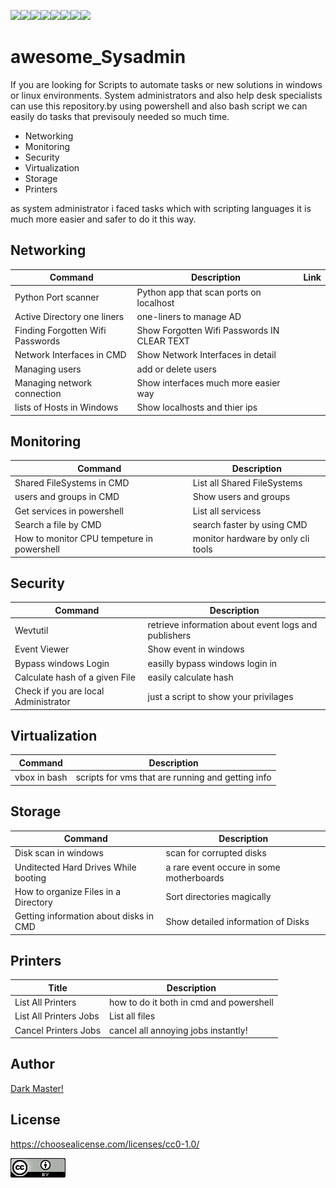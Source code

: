 
<img src="https://img.shields.io/badge/Windows-0078D6?style=for-the-badge&logo=windows&logoColor=white"><img src="https://img.shields.io/badge/Linux-FCC624?style=for-the-badge&logo=linux&logoColor=black"><img src="https://img.shields.io/badge/windows%20terminal-4D4D4D?style=for-the-badge&logo=windows%20terminal&logoColor=white"><img src="https://img.shields.io/badge/GNU%20Bash-4EAA25?style=for-the-badge&logo=GNU%20Bash&logoColor=white"><img src="https://img.shields.io/badge/Python-FFD43B?style=for-the-badge&logo=python&logoColor=blue"><img src="https://img.shields.io/badge/Shell_Script-121011?style=for-the-badge&logo=gnu-bash&logoColor=white"><img src="https://img.shields.io/badge/VSCode-0078D4?style=for-the-badge&logo=visual%20studio%20code&logoColor=white"><img src="https://img.shields.io/badge/VirtualBox-21416b?style=for-the-badge&logo=VirtualBox&logoColor=white">



# awesome_Sysadmin
If you are looking for Scripts to automate tasks or new solutions in windows or linux environments. System administrators and also help desk specialists can use this repository.by using powershell and also bash script we can easily do tasks that previsouly needed so much time.
<ul>
<li>Networking</li>
<li>Monitoring</li>
<li>Security</li>
<li>Virtualization</li>
<li>Storage</li>
<li>Printers</li>
</ul>

<p>as system administrator i faced tasks which with scripting languages it is much more easier and safer to do it this way.</p>

## Networking

| Command | Description | Link |
| --- | --- | --- |
| Python Port scanner | Python app that scan ports on localhost |
| Active Directory one liners | one-liners to manage AD |
| Finding Forgotten Wifi Passwords| Show Forgotten Wifi Passwords IN CLEAR TEXT |
| Network Interfaces in CMD | Show Network Interfaces in detail |
| Managing users | add or delete users |
| Managing network connection | Show interfaces much more easier way |
| lists of Hosts in Windows | Show localhosts and thier ips |

## Monitoring

| Command | Description |
| --- | --- |
| Shared FileSystems in CMD | List all Shared FileSystems |
| users and groups in CMD | Show users and groups |
| Get services in powershell | List all servicess |
| Search a file by CMD| search faster by using CMD |
| How to monitor CPU tempeture in powershell | monitor hardware by only cli tools |

## Security

| Command | Description |
| --- | --- |
| Wevtutil | retrieve information about event logs and publishers |
| Event Viewer | Show event in windows |
| Bypass windows Login | easilly bypass windows login in |
| Calculate hash of a given File | easily calculate hash |
| Check if you are local Administrator | just a script to show your privilages |

## Virtualization

| Command | Description |
| --- | --- |
| vbox in bash |scripts for vms that are running and getting info |



## Storage

| Command | Description |
| --- | --- |
| Disk scan in windows | scan for corrupted disks |
| Unditected Hard Drives While booting | a rare event occure in some motherboards |
| How to organize Files in a Directory | Sort directories magically |
| Getting information about disks in CMD | Show detailed information of Disks |

## Printers

| Title | Description |
| --- | --- |
| List All Printers | how to do it both in cmd and powershell |
| List All Printers Jobs | List all files |
| Cancel Printers Jobs | cancel all annoying jobs instantly! |

## Author
[Dark Master!](https://github.com/pakoti)

## License

https://choosealicense.com/licenses/cc0-1.0/

<img src=88x31.png>

